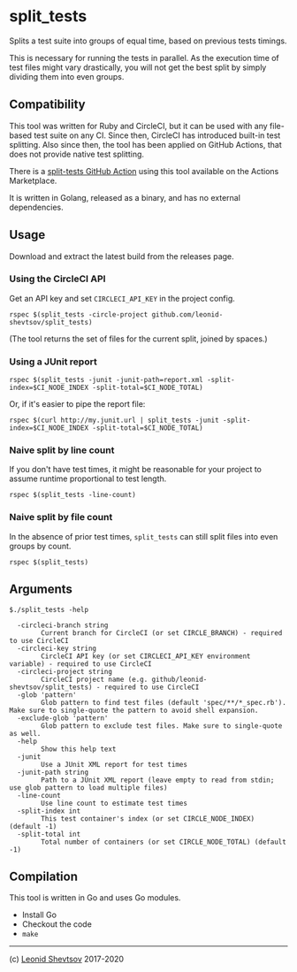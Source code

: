 # split_tests

Splits a test suite into groups of equal time, based on previous tests timings.

This is necessary for running the tests in parallel. As the execution time of test files might vary drastically, you will not get the best split by simply dividing them into even groups.

## Compatibility

This tool was written for Ruby and CircleCI, but it can be used with any file-based test suite on any CI.
Since then, CircleCI has introduced built-in test splitting. Also since then, the tool has been applied on
GitHub Actions, that does not provide native test splitting.

There is a [split-tests GitHub Action](https://github.com/marketplace/actions/split-tests) using this tool available on the Actions Marketplace.

It is written in Golang, released as a binary, and has no external dependencies.

## Usage

Download and extract the latest build from the releases page.

### Using the CircleCI API

Get an API key and set `CIRCLECI_API_KEY` in the project config.

```
rspec $(split_tests -circle-project github.com/leonid-shevtsov/split_tests)
```

(The tool returns the set of files for the current split, joined by spaces.)

### Using a JUnit report

```
rspec $(split_tests -junit -junit-path=report.xml -split-index=$CI_NODE_INDEX -split-total=$CI_NODE_TOTAL)
```

Or, if it's easier to pipe the report file:

```
rspec $(curl http://my.junit.url | split_tests -junit -split-index=$CI_NODE_INDEX -split-total=$CI_NODE_TOTAL)
```

### Naive split by line count

If you don't have test times, it might be reasonable for your project to assume runtime proportional to test length.

```
rspec $(split_tests -line-count)
```

### Naive split by file count

In the absence of prior test times, `split_tests` can still split files into even groups by count.

```
rspec $(split_tests)
```

## Arguments

```plain
$./split_tests -help

  -circleci-branch string
        Current branch for CircleCI (or set CIRCLE_BRANCH) - required to use CircleCI
  -circleci-key string
        CircleCI API key (or set CIRCLECI_API_KEY environment variable) - required to use CircleCI
  -circleci-project string
        CircleCI project name (e.g. github/leonid-shevtsov/split_tests) - required to use CircleCI
  -glob 'pattern'
        Glob pattern to find test files (default 'spec/**/*_spec.rb'). Make sure to single-quote the pattern to avoid shell expansion.
  -exclude-glob 'pattern'
        Glob pattern to exclude test files. Make sure to single-quote as well.
  -help
        Show this help text
  -junit
        Use a JUnit XML report for test times
  -junit-path string
        Path to a JUnit XML report (leave empty to read from stdin; use glob pattern to load multiple files)
  -line-count
        Use line count to estimate test times
  -split-index int
        This test container's index (or set CIRCLE_NODE_INDEX) (default -1)
  -split-total int
        Total number of containers (or set CIRCLE_NODE_TOTAL) (default -1)
```

## Compilation

This tool is written in Go and uses Go modules.

- Install Go
- Checkout the code
- `make`

---

(c) [Leonid Shevtsov](https://leonid.shevtsov.me) 2017-2020
